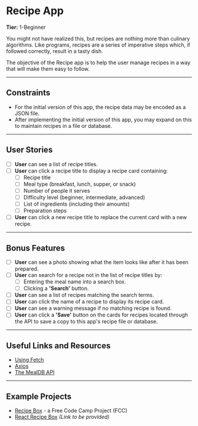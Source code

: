 # Recipe App

**Tier:** 1-Beginner

You might not have realized this, but recipes are nothing more than culinary algorithms. Like programs, recipes are a series of imperative steps which, if followed correctly, result in a tasty dish.

The objective of the Recipe app is to help the user manage recipes in a way that will make them easy to follow.

---

## **Constraints**
- For the initial version of this app, the recipe data may be encoded as a JSON file.
- After implementing the initial version of this app, you may expand on this to maintain recipes in a file or database.

---

## **User Stories**
- [ ] **User** can see a list of recipe titles.
- [ ] **User** can click a recipe title to display a recipe card containing:
  - [ ] Recipe title
  - [ ] Meal type (breakfast, lunch, supper, or snack)
  - [ ] Number of people it serves
  - [ ] Difficulty level (beginner, intermediate, advanced)
  - [ ] List of ingredients (including their amounts)
  - [ ] Preparation steps
- [ ] **User** can click a new recipe title to replace the current card with a new recipe.

---

## **Bonus Features**
- [ ] **User** can see a photo showing what the item looks like after it has been prepared.
- [ ] **User** can search for a recipe not in the list of recipe titles by:
  - [ ] Entering the meal name into a search box.
  - [ ] Clicking a **'Search'** button.
- [ ] **User** can see a list of recipes matching the search terms.
- [ ] **User** can click the name of a recipe to display its recipe card.
- [ ] **User** can see a warning message if no matching recipe is found.
- [ ] **User** can click a **'Save'** button on the cards for recipes located through the API to save a copy to this app's recipe file or database.

---

## **Useful Links and Resources**
- [Using Fetch](https://developer.mozilla.org/en-US/docs/Web/API/Fetch_API)
- [Axios](https://axios-http.com/)
- [The MealDB API](https://www.themealdb.com/)

---

## **Example Projects**
- [Recipe Box](https://www.freecodecamp.org/news/recipe-box/) - a Free Code Camp Project (FCC)
- [React Recipe Box](https://github.com/) *(Link to be provided)*